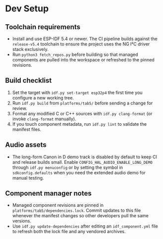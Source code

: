 # Dev Setup

## Toolchain requirements

- Install and use ESP-IDF 5.4 or newer. The CI pipeline builds against the
  `release-v5.4` toolchain to ensure the project uses the NG I²C driver stack
  exclusively.
- Run `python3 fetch_repos.py` before building so that managed components are
  pulled into the workspace or refreshed to the pinned revisions.

## Build checklist

1. Set the target with `idf.py set-target esp32p4` the first time you configure a
   new working tree.
2. Run `idf.py build` from `platforms/tab5/` before sending a change for review.
3. Format any modified C or C++ sources with `idf.py clang-format` (or invoke
   `clang-format` manually).
4. If you touch component metadata, run `idf.py lint` to validate the manifest
   files.

## Audio assets

- The long-form Canon in D demo track is disabled by default to keep CI and
  release builds small. Enable `CONFIG_HAL_AUDIO_ENABLE_LONG_DEMO` through
  `idf.py menuconfig` or by setting the symbol in `sdkconfig.defaults` when you
  need the extended audio demo for manual testing.

## Component manager notes

- Managed component revisions are pinned in
  `platforms/tab5/dependencies.lock`. Commit updates to this file whenever the
  manifest changes so other developers pull the same versions.
- Use `idf.py update-dependencies` after editing an `idf_component.yml` file to
  refresh both the lock file and any vendored archives.
